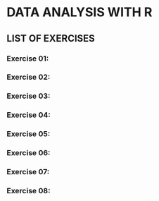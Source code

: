 # DATA ANALYSIS WITH R
## LIST OF EXERCISES
### Exercise 01: 
### Exercise 02:
### Exercise 03:
### Exercise 04:
### Exercise 05:
### Exercise 06:
### Exercise 07:
### Exercise 08:
